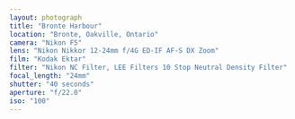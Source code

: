 ```yaml
---
layout: photograph
title: "Bronte Harbour"
location: "Bronte, Oakville, Ontario"
camera: "Nikon F5"
lens: "Nikon Nikkor 12-24mm f/4G ED-IF AF-S DX Zoom"
film: "Kodak Ektar"
filter: "Nikon NC Filter, LEE Filters 10 Stop Neutral Density Filter"
focal_length: "24mm"
shutter: "40 seconds"
aperture: "f/22.0"
iso: "100"
---
```

